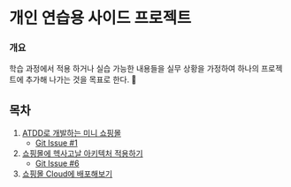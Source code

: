 # 개인 연습용 사이드 프로젝트

### 개요
학습 과정에서 적용 하거나 실습 가능한 내용들을 실무 상황을 가정하여 하나의 프로젝트에 추가해 나가는 것을 목표로 한다. 

## 목차
1. [ATDD로 개발하는 미니 쇼핑몰](https://www.notion.so/hero-0/1-ATDD-c3e594b568394fa283b49b97324dddb8)
    - [Git Issue #1](https://github.com/icraft2170/hero-project/issues/1)
2. [쇼핑몰에 헥사고날 아키텍처 적용하기](https://www.notion.so/hero-0/6-6223fc87af0b47ad8e712518d7a7cde6)
    - [Git Issue #6](https://github.com/icraft2170/hero-project/issues/6)
3. [쇼핑몰 Cloud에 배포해보기](https://www.notion.so/hero-0/cc28d94fbcd148edad3a56748a24aa77)

